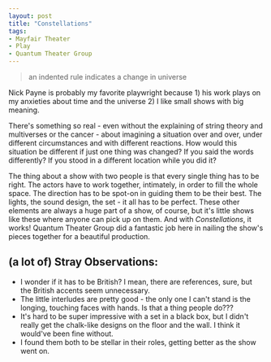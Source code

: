 ```yaml
---
layout: post
title: "Constellations"
tags:
- Mayfair Theater
- Play
- Quantum Theater Group
---
```


> an indented rule indicates a change in universe

Nick Payne is probably my favorite playwright because 1) his work plays on my anxieties about time and the universe 2) I like small shows with big meaning.

There's something so real - even without the explaining of string theory and multiverses or the cancer - about imagining a situation over and over, under different circumstances and with different reactions. How would this situation be different if just one thing was changed? If you said the words differently? If you stood in a different location while you did it?

The thing about a show with two people is that every single thing has to be right. The actors have to work together, intimately, in order to fill the whole space. The direction has to be spot-on in guiding them to be their best. The lights, the sound design, the set - it all has to be perfect. These other elements are always a huge part of a show, of course, but it's little shows like these where anyone can pick up on them. And with *Constellations*, it works! Quantum Theater Group did a fantastic job here in nailing the show's pieces together for a beautiful production. 

## (a lot of) Stray Observations:
- I wonder if it has to be British? I mean, there are references, sure, but the British accents seem unnecessary.
- The little interludes are pretty good - the only one I can't stand is the longing, touching faces with hands. Is that a thing people do???
- It's hard to be super impressive with a set in a black box, but I didn't really get the chalk-like designs on the floor and the wall. I think it would've been fine without.
- I found them both to be stellar in their roles, getting better as the show went on.
